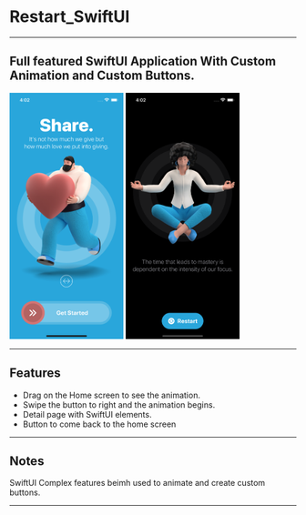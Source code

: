 # Restart_SwiftUI

---

<h2> 
  Full featured SwiftUI Application With Custom Animation and Custom Buttons.
</h2>

<div class="badges">
  <img src = "Images/img1.png" width="200"/>
  <img src = "Images/img2.png" width="200"/>
</div>

---

<h2>
  Features
</h2>

- Drag on the Home screen to see the animation.
- Swipe the button to right and the animation begins.
- Detail page with SwiftUI elements.
- Button to come back to the home screen

---

<h2>
  Notes
</h2>

<p> SwiftUI Complex features beimh used to animate and create custom buttons.
</p>

---
